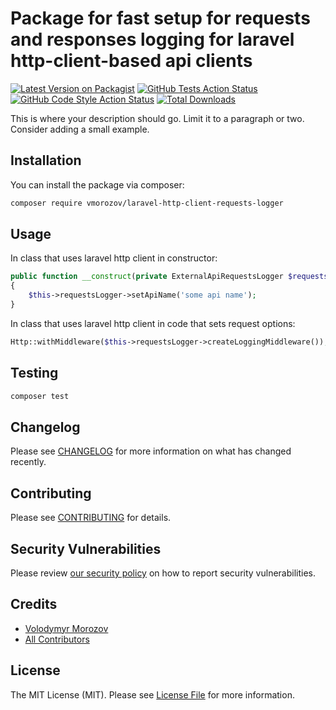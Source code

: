 # Package for fast setup for requests and responses logging for laravel http-client-based api clients

[![Latest Version on Packagist](https://img.shields.io/packagist/v/vmorozov/laravel-http-client-requests-logger.svg?style=flat-square)](https://packagist.org/packages/vmorozov/laravel-http-client-requests-logger)
[![GitHub Tests Action Status](https://img.shields.io/github/actions/workflow/status/vmorozov/laravel-http-client-requests-logger/run-tests.yml?branch=main&label=tests&style=flat-square)](https://github.com/freezer278/laravel-http-client-requests-logger/actions?query=workflow%3Arun-tests+branch%3Amain)
[![GitHub Code Style Action Status](https://img.shields.io/github/actions/workflow/status/vmorozov/laravel-http-client-requests-logger/fix-php-code-style-issues.yml?branch=main&label=code%20style&style=flat-square)](https://github.com/freezer278/laravel-http-client-requests-logger/actions?query=workflow%3A"Fix+PHP+code+style+issues"+branch%3Amain)
[![Total Downloads](https://img.shields.io/packagist/dt/vmorozov/laravel-http-client-requests-logger.svg?style=flat-square)](https://packagist.org/packages/vmorozov/laravel-http-client-requests-logger)

This is where your description should go. Limit it to a paragraph or two. Consider adding a small example.

## Installation

You can install the package via composer:

```bash
composer require vmorozov/laravel-http-client-requests-logger
```

## Usage

In class that uses laravel http client in constructor:

```php
public function __construct(private ExternalApiRequestsLogger $requestsLogger)
{
    $this->requestsLogger->setApiName('some api name');
}
```

In class that uses laravel http client in code that sets request options:
```php
Http::withMiddleware($this->requestsLogger->createLoggingMiddleware());
```

## Testing

```bash
composer test
```

## Changelog

Please see [CHANGELOG](CHANGELOG.md) for more information on what has changed recently.

## Contributing

Please see [CONTRIBUTING](CONTRIBUTING.md) for details.

## Security Vulnerabilities

Please review [our security policy](../../security/policy) on how to report security vulnerabilities.

## Credits

- [Volodymyr Morozov](https://github.com/v.morozov)
- [All Contributors](../../contributors)

## License

The MIT License (MIT). Please see [License File](LICENSE.md) for more information.
